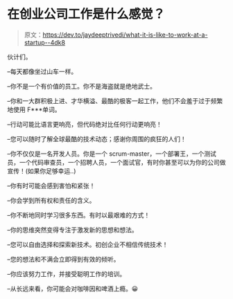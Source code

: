 # 在创业公司工作是什么感觉？

> 原文：<https://dev.to/jaydeeptrivedi/what-it-is-like-to-work-at-a-startup--4dk8>

伙计们。

–每天都像坐过山车一样。

–你不是一个有价值的员工。你不是海盗就是绝地武士。

–你和一大群积极上进、才华横溢、最酷的极客一起工作，他们不会羞于过于频繁地使用 F***单词。

–行动可能比语言更响亮，但代码绝对比任何行动更响亮！

–您可以随时了解全球最酷的技术动态；感谢你周围的疯狂的人们！

–你不仅仅是一名开发人员。你是一个 scrum-master，一个部署王，一个测试员，一个代码审查员，一个招聘人员，一个面试官，有时你甚至可以为你的公司做宣传！(如果你足够幸运..)

–你有时可能会感到害怕和紧张！

–你会学到所有权和责任的含义。

–你不断地同时学习很多东西。有时以最艰难的方式！

–你的思维突然变得专注于激发新的思想和想法。

–您可以自由选择和探索新技术。初创企业不相信传统技术！

–您的想法和不满会立即得到有效的倾听。

–你应该努力工作，并接受聪明工作的培训。

–从长远来看，你可能会对咖啡因和啤酒上瘾。😀